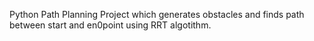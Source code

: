 Python Path Planning Project which generates obstacles and finds path between start and en0point using RRT algotithm.
